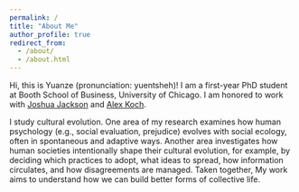 ```yaml
---
permalink: /
title: "About Me"
author_profile: true
redirect_from: 
  - /about/
  - /about.html
---
```


Hi, this is Yuanze (pronunciation: yuentsheh)! I am a first-year PhD student at Booth School of Business, University of Chicago. I am honored to work with [Joshua Jackson](https://www.joshuaconradjackson.com/) and [Alex Koch](https://alexkoch.site/).

I study cultural evolution. One area of my research examines how human psychology (e.g., social evaluation, prejudice) evolves with social ecology, often in spontaneous and adaptive ways. Another area investigates how human societies intentionally shape their cultural evolution, for example, by deciding which practices to adopt, what ideas to spread, how information circulates, and how disagreements are managed. Taken together, My work aims to understand how we can build better forms of collective life.

<div style="width:100%;display:flex;justify-content:center;margin-top:1rem;margin-bottom:2rem;">
  <script type="text/javascript" id="clustrmaps" src="//clustrmaps.com/map_v2.js?d=HhRCMvvM0ADB46f8r2wVXbDz1t0B3sdZ74VDjmfZwYc&cl=ffffff&w=a"></script>
</div>
